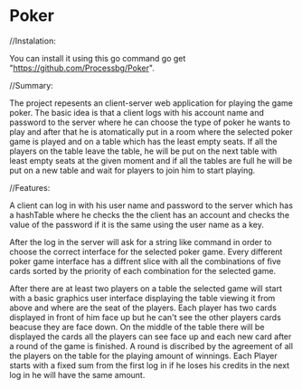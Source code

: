 # Poker

//Instalation: 

You can install it using this go command go get "https://github.com/Processbg/Poker".

//Summary:

The project repesents an client-server web application for playing the game poker. The basic idea is that a client logs with his account name and password to the server where he can choose the type of poker he wants to play and after that he is atomatically put in a room where the selected poker game is played and on a table which has the least empty seats. If all the players on the table leave the table, he will be put on the next table with least empty seats at the given moment and if all the tables are full he will be put on a new table and wait for players to join him to start playing.

//Features:

A client can log in with his user name and password to the server which has a hashTable where he checks the the client has an account and checks the value of the password if it is the same using the user name as a key.

After the log in the server will ask for a string like command in order to choose the correct interface for the selected poker game.
Every different poker game interface has a diffrent slice with all the combinations of five cards sorted by the priority of each combination for the selected game.

After there are at least two players on a table the selected game will start with a basic graphics user interface displaying the table viewing it from above and where are the seat of the players. Each player has two cards displayed in front of him face up but he can't see the other players cards beacuse they are face down. On the middle of the table there will be displayed the cards all the players can see face up and each new card after a round of the game is finished. A round is discribed by the agreement of all the players on the table for the playing amount of winnings. Each Player starts with a fixed sum from the first log in if he loses his credits in the next log in he will have the same amount.
